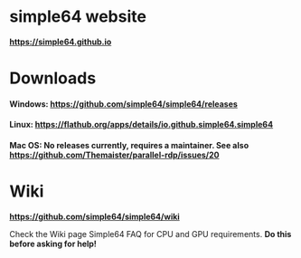 # simple64 website

**https://simple64.github.io**

# Downloads

#### Windows: **https://github.com/simple64/simple64/releases**

#### Linux: **https://flathub.org/apps/details/io.github.simple64.simple64**

#### Mac OS: No releases currently, requires a maintainer. See also https://github.com/Themaister/parallel-rdp/issues/20

# Wiki

**https://github.com/simple64/simple64/wiki**

Check the Wiki page Simple64 FAQ for CPU and GPU requirements. 
**Do this before asking for help!**

